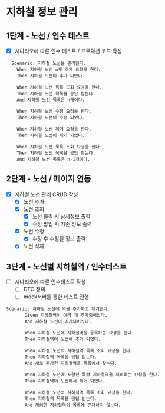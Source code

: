 # 지하철 정보 관리

## 1단계 - 노선 / 인수 테스트

 - [x] 시나리오에 따른 인수 테스트 / 프로덕션 코드 작성
```
  Scenario: 지하철 노선을 관리한다.
    When 지하철 노선 n개 추가 요청을 한다.
    Then 지하철 노선이 추가 되었다.
    
    When 지하철 노선 목록 조회 요청을 한다.
    Then 지하철 노선 목록을 응답 받는다.
    And 지하철 노선 목록은 n개이다.
    
    When 지하철 노선 수정 요청을 한다.
    Then 지하철 노선이 수정 되었다.

    When 지하철 노선 제거 요청을 한다.
    Then 지하철 노선이 제거 되었다.
    
    When 지하철 노선 목록 조회 요청을 한다.
    Then 지하철 노선 목록을 응답 받는다.
    And 지하철 노선 목록은 n-1개이다.
```

## 2단계 - 노선 / 페이지 연동

 - [x] 지하철 노선 관리 CRUD 작성
    - [x] 노선 추가
    - [x] 노선 조회
        - [x] 노선 클릭 시 상세정보 출력
        - [x] 수정 팝업 시 기존 정보 출력
    - [x] 노선 수정
        - [x] 수정 후 수정된 정보 출력
    - [x] 노선 삭제

## 3단계 - 노선별 지하철역 / 인수테스트

 - [ ] 시나리오에 따른 인수테스트 작성
    - [ ] DTO 정의
    - [ ] mock서버를 통한 테스트 진행
 
 ```
 Scenario: 지하철 노선에 역을 추가하고 제거한다.
        Given 지하철역이 여러 개 추가되어있다.
        And 지하철 노선이 추가되어있다.
   
        When 지하철 노선에 지하철역을 등록하는 요청을 한다.
        Then 지하철역이 노선에 추가 되었다.
   
        When 지하철 노선의 지하철역 목록 조회 요청을 한다.
        Then 지하철역 목록을 응답 받는다.
        And 새로 추가한 지하철역을 목록에서 찾는다.
   
        When 지하철 노선에 포함된 특정 지하철역을 제외하는 요청을 한다.
        Then 지하철역이 노선에서 제거 되었다.
   
        When 지하철 노선의 지하철역 목록 조회 요청을 한다.
        Then 지하철역 목록을 응답 받는다.
        And 제외한 지하철역이 목록에 존재하지 않는다.
 ```